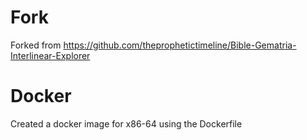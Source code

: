 # Fork
Forked from https://github.com/theprophetictimeline/Bible-Gematria-Interlinear-Explorer

# Docker
Created a docker image for x86-64 using the Dockerfile
